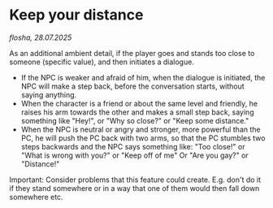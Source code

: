 # Keep your distance

*flosha, 28.07.2025*  

As an additional ambient detail, if the player goes and stands too close to someone (specific value), and then initiates a dialogue.

* If the NPC is weaker and afraid of him, when the dialogue is initiated, the NPC will make a step back, before the conversation starts, without saying anything. 
* When the character is a friend or about the same level and friendly, he raises his arm towards the other and makes a small step back, saying something like "Hey!", or "Why so close?" or "Keep some distance."
* When the NPC is neutral or angry and stronger, more powerful than the PC, he will push the PC back with two arms, so that the PC stumbles two steps backwards and the NPC says something like: "Too close!" or "What is wrong with you?" or "Keep off of me" Or "Are you gay?" or "Distance!"

Important: Consider problems that this feature could create. E.g. don't do it if they stand somewhere or in a way that one of them would then fall down somewhere etc.

